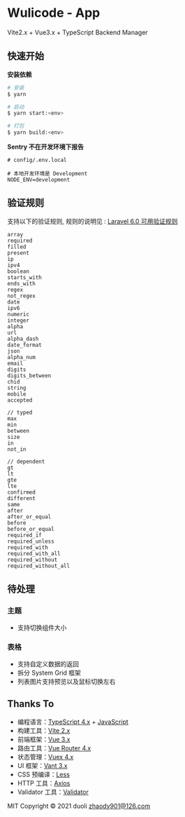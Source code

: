 # Wulicode - App

Vite2.x + Vue3.x + TypeScript Backend Manager

## 快速开始

**安装依赖**

```bash
# 安装
$ yarn

# 启动
$ yarn start:<env>

# 打包
$ yarn build:<env>
```

**Sentry 不在开发环境下报告**

```
# config/.env.local

# 本地开发环境是 Development
NODE_ENV=development
```

## 验证规则

支持以下的验证规则,
规则的说明见 : [Laravel 6.0 可用验证规则](https://learnku.com/docs/laravel/6.x/validation/5144#available-validation-rules)

```
array
required
filled
present
ip
ipv4
boolean
starts_with
ends_with
regex
not_regex
date
ipv6
numeric
integer
alpha
url
alpha_dash
date_format
json
alpha_num
email
digits
digits_between
chid
string
mobile
accepted

// typed
max
min
between
size
in
not_in

// dependent
gt
lt
gte
lte
confirmed
different
same
after
after_or_equal
before
before_or_equal
required_if
required_unless
required_with
required_with_all
required_without
required_without_all
```

## 待处理

### 主题

- 支持切换组件大小

### 表格

- 支持自定义数据的返回
- 拆分 System Grid 框架
- 列表图片支持预览以及鼠标切换左右

## Thanks To

- 编程语言：[TypeScript 4.x](https://www.typescriptlang.org/zh/) + [JavaScript](https://www.javascript.com/)
- 构建工具：[Vite 2.x](https://cn.vitejs.dev/)
- 前端框架：[Vue 3.x](https://v3.cn.vuejs.org/)
- 路由工具：[Vue Router 4.x](https://next.router.vuejs.org/zh/index.html)
- 状态管理：[Vuex 4.x](https://next.vuex.vuejs.org/)
- UI 框架：[Vant 3.x](https://vant-contrib.gitee.io/vant/v3/#/zh-CN/home)
- CSS 预编译：[Less](http://lesscss.cn/)
- HTTP 工具：[Axios](https://axios-http.com/)
- Validator 工具：[Validator](https://vuelidate-next.netlify.app/)

MIT Copyright © 2021 duoli zhaody901@126.com

